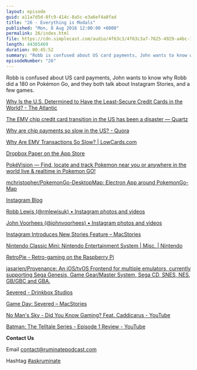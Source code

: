 ```yaml
---
layout: episode
guid: a11a7d5d-8fc9-414c-8a5c-e3a6ef4a8fad
title: "26 - Everything is Modals"
published: "Mon, 8 Aug 2016 12:00:00 +0000"
permalink: 26/index.html
file: https://cdn.simplecast.com/audio/4f63c3/4f63c3a7-7625-4929-a4bc-1ef4cdcbca06/a3f3b435-3f3d-493e-b8f6-4518cd7e973c/c844a4ef_tc.mp3?aid=rss_feed&feed=7Rzwf7P6
length: 44365469
duration: 00:45:52
summary: "Robb is confused about US card payments, John wants to know why Robb did a 180 on Pokémon Go, and they both talk about Instagram Stories, and a few games."
episodeNumber: "26"
---
```


Robb is confused about US card payments, John wants to know why Robb did a 180 on Pokémon Go, and they both talk about Instagram Stories, and a few games.

[Why Is the U.S. Determined to Have the Least-Secure Credit Cards in the World? - The Atlantic](http://www.theatlantic.com/business/archive/2016/03/us-determined-to-have-the-least-secure-credit-cards-in-the-world/473199/)

[The EMV chip credit card transition in the US has been a disaster — Quartz](http://qz.com/717876/the-chip-card-transition-in-the-us-has-been-a-disaster/)

[Why are chip payments so slow in the US? - Quora](https://www.quora.com/Why-are-chip-payments-so-slow-in-the-US)

[Why Are EMV Transactions So Slow? | LowCards.com](http://www.lowcards.com/emv-transactions-slow-37884)

[Dropbox Paper on the App Store](https://itunes.apple.com/gb/app/dropbox-paper/id1126623662?mt=8)

[PokéVision — Find, locate and track Pokemon near you or anywhere in the world live & realtime in Pokemon GO!](https://pokevision.com/)

[mchristopher/PokemonGo-DesktopMap: Electron App around PokemonGo-Map](https://github.com/mchristopher/PokemonGo-DesktopMap)

[Instagram Blog](http://blog.instagram.com/post/148348940287/160802-stories)

[Robb Lewis (@rmlewisuk) • Instagram photos and videos](https://www.instagram.com/rmlewisuk/)

[John Voorhees (@johnvoorhees) • Instagram photos and videos](https://www.instagram.com/johnvoorhees/)

[Instagram Introduces New Stories Feature – MacStories](https://www.macstories.net/news/instagram-introduces-new-stories-feature/)

[Nintendo Classic Mini: Nintendo Entertainment System | Misc. | Nintendo](https://www.nintendo.co.uk/Misc-/Nintendo-Classic-Mini-Nintendo-Entertainment-System/Nintendo-Classic-Mini-Nintendo-Entertainment-System-1124287.html)

[RetroPie - Retro-gaming on the Raspberry Pi](https://retropie.org.uk/)

[jasarien/Provenance: An iOS/tvOS Frontend for multiple emulators, currently supporting Sega Genesis, Game Gear/Master System, Sega CD, SNES, NES, GB/GBC and GBA.](https://github.com/jasarien/Provenance)

[Severed - Drinkbox Studios](http://severedgame.com/)

[Game Day: Severed – MacStories](https://www.macstories.net/reviews/game-day-severed/)

[No Man's Sky - Did You Know Gaming? Feat. Caddicarus - YouTube](https://www.youtube.com/watch?v=w8ebLxj2Tvs)

[Batman: The Telltale Series - Episode 1 Review - YouTube](https://www.youtube.com/watch?v=YXG7jwmBitU)

**Contact Us**

Email [contact@ruminatepodcast.com](mailto:contact@ruminatepodcast.com)

Hashtag [#askruminate](https://twitter.com/search?q=askruminate)
